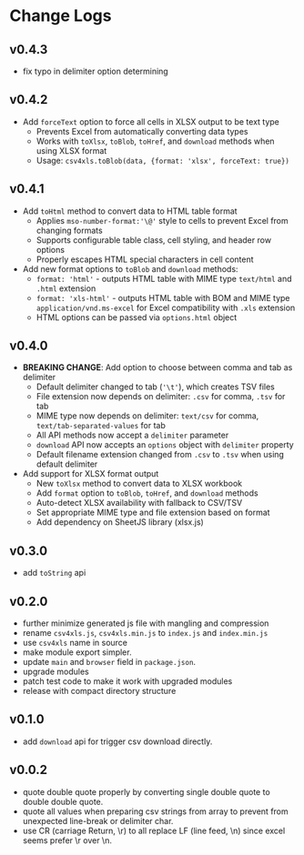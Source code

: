 # Change Logs

## v0.4.3

 - fix typo in delimiter option determining


## v0.4.2

 - Add `forceText` option to force all cells in XLSX output to be text type
   - Prevents Excel from automatically converting data types
   - Works with `toXlsx`, `toBlob`, `toHref`, and `download` methods when using XLSX format
   - Usage: `csv4xls.toBlob(data, {format: 'xlsx', forceText: true})`


## v0.4.1

 - Add `toHtml` method to convert data to HTML table format
   - Applies `mso-number-format:'\@'` style to cells to prevent Excel from changing formats
   - Supports configurable table class, cell styling, and header row options
   - Properly escapes HTML special characters in cell content
 - Add new format options to `toBlob` and `download` methods:
   - `format: 'html'` - outputs HTML table with MIME type `text/html` and `.html` extension
   - `format: 'xls-html'` - outputs HTML table with BOM and MIME type `application/vnd.ms-excel` for Excel compatibility with `.xls` extension
   - HTML options can be passed via `options.html` object


## v0.4.0

 - **BREAKING CHANGE**: Add option to choose between comma and tab as delimiter
   - Default delimiter changed to tab (`'\t'`), which creates TSV files
   - File extension now depends on delimiter: `.csv` for comma, `.tsv` for tab
   - MIME type now depends on delimiter: `text/csv` for comma, `text/tab-separated-values` for tab
   - All API methods now accept a `delimiter` parameter
   - `download` API now accepts an `options` object with `delimiter` property
   - Default filename extension changed from `.csv` to `.tsv` when using default delimiter
 - Add support for XLSX format output
   - New `toXlsx` method to convert data to XLSX workbook
   - Add `format` option to `toBlob`, `toHref`, and `download` methods
   - Auto-detect XLSX availability with fallback to CSV/TSV
   - Set appropriate MIME type and file extension based on format
   - Add dependency on SheetJS library (xlsx.js)


## v0.3.0

 - add `toString` api


## v0.2.0

 - further minimize generated js file with mangling and compression
 - rename `csv4xls.js`, `csv4xls.min.js` to `index.js` and `index.min.js`
 - use `csv4xls` name in source
 - make module export simpler.
 - update `main` and `browser` field in `package.json`.
 - upgrade modules
 - patch test code to make it work with upgraded modules
 - release with compact directory structure


## v0.1.0

 - add `download` api for trigger csv download directly.


## v0.0.2

 - quote double quote properly by converting single double quote to double double quote.
 - quote all values when preparing csv strings from array to prevent from unexpected line-break or delimiter char.
 - use CR (carriage Return, \\r) to all replace LF (line feed, \\n) since excel seems prefer \\r over \\n.

